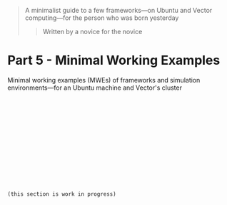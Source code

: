 > A minimalist guide to  a few frameworks⁠—on Ubuntu and Vector computing⁠—for the person who was born yesterday
>> Written by a novice for the novice

# Part 5 - Minimal Working Examples

Minimal working examples (MWEs) of frameworks and simulation environments—for an Ubuntu machine and Vector's cluster

```















(this section is work in progress)















```




